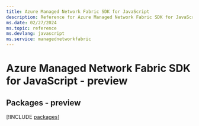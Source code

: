 ```yaml
---
title: Azure Managed Network Fabric SDK for JavaScript
description: Reference for Azure Managed Network Fabric SDK for JavaScript
ms.date: 02/27/2024
ms.topic: reference
ms.devlang: javascript
ms.service: managednetworkfabric
---
```

# Azure Managed Network Fabric SDK for JavaScript - preview
## Packages - preview
[!INCLUDE [packages](managed-network-fabric-index.md)]